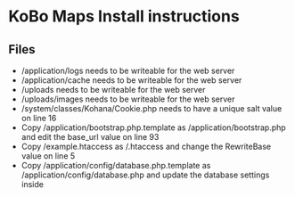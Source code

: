 # KoBo Maps Install instructions

## Files
* /application/logs needs to be writeable for the web server
* /application/cache needs to be writeable for the web server
* /uploads needs to be writeable for the web server
* /uploads/images needs to be writeable for the web server
* /system/classes/Kohana/Cookie.php needs to have a unique salt value on line 16
* Copy /application/bootstrap.php.template as /application/bootstrap.php and edit the base_url value on line 93
* Copy /example.htaccess as /.htaccess and change the RewriteBase value on line 5
* Copy /application/config/database.php.template as /application/config/database.php and update the database settings inside
